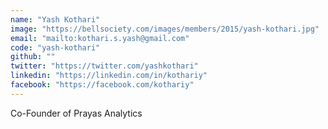 ```yaml
---
name: "Yash Kothari"
image: "https://bellsociety.com/images/members/2015/yash-kothari.jpg"
email: "mailto:kothari.s.yash@gmail.com"
code: "yash-kothari"
github: ""
twitter: "https://twitter.com/yashkothari"
linkedin: "https://linkedin.com/in/kothariy"
facebook: "https://facebook.com/kothariy"
---
```

Co-Founder of Prayas Analytics